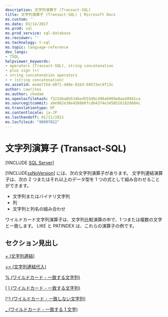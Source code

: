 ```yaml
---
description: 文字列演算子 (Transact-SQL)
title: 文字列演算子 (Transact-SQL) | Microsoft Docs
ms.custom: ''
ms.date: 03/14/2017
ms.prod: sql
ms.prod_service: sql-database
ms.reviewer: ''
ms.technology: t-sql
ms.topic: language-reference
dev_langs:
- TSQL
helpviewer_keywords:
- operators [Transact-SQL], string concatenation
- plus sign (+)
- string concatenation operators
- + (string concatenation)
ms.assetid: ee4e715d-d8f1-4d0e-81b3-04573ec9f13c
author: cawrites
ms.author: chadam
ms.openlocfilehash: f321dba6b534bed555d9c490a6909e8ae49941ca
ms.sourcegitcommit: a9e982e30e458866fcd64374e3458516182d604c
ms.translationtype: HT
ms.contentlocale: ja-JP
ms.lasthandoff: 01/11/2021
ms.locfileid: "98097022"
---
```

# <a name="string-operators-transact-sql"></a>文字列演算子 (Transact-SQL)
[!INCLUDE [SQL Server](../../includes/applies-to-version/sqlserver.md)]

[!INCLUDE[ssNoVersion](../../includes/ssnoversion-md.md)] には、次の文字列演算子があります。 文字列連結演算子は、次の 2 つまたはそれ以上のデータ型を 1 つの式として組み合わせることができます。 
* 文字列またはバイナリ文字列
* 列 
* 文字列と列名の組み合わせ 

ワイルドカード文字列演算子は、文字列比較演算の中で、1 つまたは複数の文字と一致します。 LIKE と PATINDEX は、これらの演算子の例です。  
  
## <a name="section-heading"></a>セクション見出し  
[+ (文字列連結)](../../t-sql/language-elements/string-concatenation-transact-sql.md)  
  
[+= (文字列連結代入)](../../t-sql/language-elements/string-concatenation-equal-transact-sql.md)  
  
[% (ワイルドカード - 一致する文字列)](../../t-sql/language-elements/percent-character-wildcard-character-s-to-match-transact-sql.md)  
  
[&#91; &#93; (ワイルドカード - 一致する文字列)](../../t-sql/language-elements/wildcard-character-s-to-match-transact-sql.md)  
  
[&#91;^&#93; (ワイルドカード - 一致しない文字列)](../../t-sql/language-elements/wildcard-character-s-not-to-match-transact-sql.md)  
  
[_ (ワイルドカード - 一致する 1 文字)](../../t-sql/language-elements/wildcard-match-one-character-transact-sql.md)  
  
